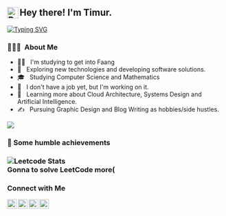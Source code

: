 <h2> Hey there! I'm Timur. <img align="left" alt="Python" width="26px" src="https://cdn.jsdelivr.net/npm/simple-icons@v3/icons/python.svg" /></h2>


[![Typing SVG](https://readme-typing-svg.herokuapp.com?color=%2336BCF7&lines=Computer+science+student)](https://git.io/typing-svg)
<h3> 👨🏻‍💻 &nbsp;About Me </h3>


- 👨‍💻 &nbsp; I'm studying to get into Faang
- 🤔 &nbsp; Exploring new technologies and developing software solutions.
- 🎓 &nbsp; Studying Computer Science and Mathematics
- 💼 &nbsp; I don't have a job yet, but I'm working on it.
- 🌱 &nbsp; Learning more about Cloud Architecture, Systems Design and Artificial Intelligence.
- ✍️ &nbsp; Pursuing Graphic Design and Blog Writing as hobbies/side hustles.


![](https://github-profile-summary-cards.vercel.app/api/cards/most-commit-language?username=Timur5050&theme=solarized_dark)
<h3>
🏅 Some humble achievements 
<h3>

![Leetcode Stats](https://leetcard.jacoblin.cool/somesk1ll?ext=heatmap)
<br>
  Gonna to solve LeetCode more(

<h3>Connect with Me </h3>
</a>
<a href="https://t.me/ncxname">
  <img align="left" alt="Prashant's Telegram" width="22px" src="https://cdn.jsdelivr.net/npm/simple-icons@v3/icons/telegram.svg" />
</a>
</a>
<a href="https://www.instagram.com/stukantimur/">
  <img align="left" alt="Timur's Instagram" width="22px" src="https://cdn.jsdelivr.net/npm/simple-icons@v3/icons/instagram.svg" />
</a>
</a>
<a href="https://twitter.com/Somesk1ll1">
  <img align="left" alt="Stukan Timur | Twitter" width="22px" src="https://cdn.jsdelivr.net/npm/simple-icons@v3/icons/twitter.svg" />
</a>
</a>
<a href="https://stackoverflow.com/users/20859948/somesk1ll">
  <img align="left" alt="kwikmatt | Stack Overflow" width="22px" src="https://cdn.jsdelivr.net/npm/simple-icons@v3/icons/stackoverflow.svg" />
</a>
 
